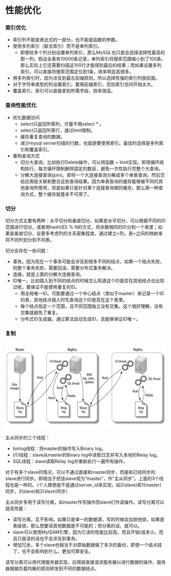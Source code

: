 # 性能优化

### 索引优化

* 索引列不能是表达式的一部分，也不能是函数的参数。
* 使用多列索引（联合索引）而不是单列索引。
  * 即便给多个列分别设置单列索引，那么MySQL也只是会选择选择性最高的那一列。假设全表有10000条记录，单列索引将搜索范围缩小到了100条，那么实际上它还需要扫描这100行才能得到最后的结果；而如果设置多列索引，可以直接将搜索范围定位到1条，效率明显高很多。
* 用多列索引时，因为涉及到最左前缀原则，所以选择性强的索引列放前面。
* 对于字符串类型的列设置索引，要用前缀索引，否则索引空间开销太大。
* 覆盖索引，索引可以直接拿到所需字段，效率很高。

### 查询性能优化

* 优化数据访问
  * select只返回所需列，尽量不用select * 。
  * select只返回所需行，通过limit限制。
  * 缓存重复查询的数据。
  * 减少mysql server扫描的行数，也就是要使用索引。最佳的选择是多列索引和覆盖索引。
* 重构查询方式
  * 切分大查询，比如执行Delete操作，可以用函数 + limit实现。即用循环结构执行，每次循环限制删除固定的数目，避免一次性执行完整个大查询。
  * 分解大连接查询(join)。即将一个大连接查询分解成多个单表查询，然后交给应用层关联和整合这些查询结果。因为单表查询的缓存能够被不同的其他查询所使用，但是如果只是针对某个连接查询做的缓存，那么换一种查询方式，整个缓存就基本不可用了。

### 切分

切分方式主要有两种：水平切分和垂直切分。如果是水平切分，可以根据不同的ID范围进行切分，或者用hash(ID) % N的方式，将余数相同的ID分到一个表里；如果是垂直切分，会更多考虑列的关系密集程度，通过建立<列，表>之间的映射来将不同列划分到不同表。

切分会存在一些问题：

* 事务。因为现在一个事务可能会涉及到很多不同的结点，如果一个结点失败，则整个事务失败，需要回滚。需要分布式事务解决。
* 连接。就是上面的分解大连接查询。
* ID唯一。比如插入到不同的结点的时候怎么知道这个ID是否在其他结点也出现过呢，要保证不能使用重复的ID。
  * 用全局唯一ID。可能要通过一个中心结点（类似于master）来记录一个ID的表，其他结点插入时先查询这个ID是否在这个表里。
  * 每个结点指定一个范围，且不同范围独立没有交集。这个很好理解，没有交集就避免了重复。
  * 分布式ID生成器。通过算法自动生成ID，且能够保证ID唯一。

### 复制

<img src="imgs/master-slave.png" style="margin-left:0;" />

主从同步的三个线程：

* binlog线程：将master的操作写入Binary log。
* I/O线程：slave从master的Binary log中读取日志并写入本地的Relay log。
* SQL线程：slave读取Relay log并重新执行一遍所有操作。

对于有多个slave的情况，可以不通过直接和master同步，而是和已经同步的slave进行同步。即相当于把该slave视为“master”，作“主从同步”。上面的3个线程也是一样的。（个人猜想是不是通过server_id来实现，如2(slave)和1(master)同步，3(slave)和2(slave)同步）

主从同步多用于读写分离，如master作写操作而slave们作读操作。读写分离可以提高性能：

* 读写分离，互不影响。如果只是单一的数据源，写的时候会加排他锁，如果是表级锁，那么想要读其他数据是不可能的；但分离的话，就可以。
* slave可以使用MyISAM引擎，因为它读的性能比较高，而且开销/成本小。而且只是读的话也不会涉及到事务。
* 增加冗余，多个slave也相当于对原始数据做了多次的备份，即使一个结点挂了，也不会影响到什么，更加可靠安全。

读写分离可以用代理服务器实现，应用层直接请求服务器以进行数据的操作，服务器根据负载均衡的原则转发到不同的数据结点。